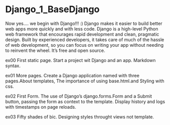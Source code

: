 # Django_1_BaseDjango
Now yes.... we begin with Django!!! :)
Django makes it easier to build better web apps more quickly and with less code.
Django is a high-level Python web framework that encourages rapid development and clean, pragmatic design. Built by experienced developers, it takes care of much of the hassle of web development, so you can focus on writing your app without needing to reinvent the wheel. It’s free and open source.

ex00 First static page.
Start a project wit Django and an app.
Markdown syntax.

ex01 More pages.
Create a Django application named  with three pages.About templates, The importance of using base.html.and Styling with css.

ex02 First Form.
The use of Django’s django.forms.Form and a Submit button, passing the form as context to the template.
Display history and logs with timestamps on page reloads.

ex03 Fifty shades of bic.
Designing styles throught views not template.








